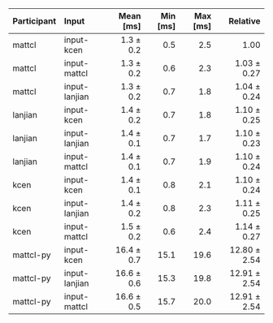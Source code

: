 | Participant | Input | Mean [ms] | Min [ms] | Max [ms] | Relative |
|:---|:---|---:|---:|---:|---:|
| mattcl | input-kcen | 1.3 ± 0.2 | 0.5 | 2.5 | 1.00 |
| mattcl | input-mattcl | 1.3 ± 0.2 | 0.6 | 2.3 | 1.03 ± 0.27 |
| mattcl | input-lanjian | 1.3 ± 0.2 | 0.7 | 1.8 | 1.04 ± 0.24 |
| lanjian | input-kcen | 1.4 ± 0.2 | 0.7 | 1.8 | 1.10 ± 0.25 |
| lanjian | input-lanjian | 1.4 ± 0.1 | 0.7 | 1.7 | 1.10 ± 0.23 |
| lanjian | input-mattcl | 1.4 ± 0.1 | 0.7 | 1.9 | 1.10 ± 0.24 |
| kcen | input-kcen | 1.4 ± 0.1 | 0.8 | 2.1 | 1.10 ± 0.24 |
| kcen | input-lanjian | 1.4 ± 0.2 | 0.8 | 2.3 | 1.11 ± 0.25 |
| kcen | input-mattcl | 1.5 ± 0.2 | 0.6 | 2.4 | 1.14 ± 0.27 |
| mattcl-py | input-kcen | 16.4 ± 0.7 | 15.1 | 19.6 | 12.80 ± 2.54 |
| mattcl-py | input-lanjian | 16.6 ± 0.6 | 15.3 | 19.8 | 12.91 ± 2.54 |
| mattcl-py | input-mattcl | 16.6 ± 0.5 | 15.7 | 20.0 | 12.91 ± 2.54 |
